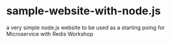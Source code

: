 # sample-website-with-node.js
a very simple node.js website to be used as a starting poing for Microservice with Redis Workshop
